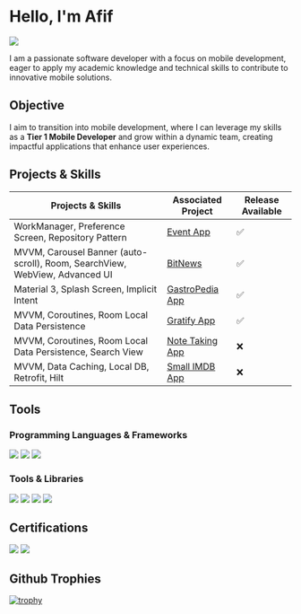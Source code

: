 # Hello, I'm Afif
<a href="https://www.linkedin.com/in/muhamad-afif-fadillah-9bab0221a/"><img src="https://img.shields.io/badge/-LinkedIn-0072b1?&style=for-the-badge&logo=linkedin&logoColor=white" /></a>

I am a passionate software developer with a focus on mobile development, eager to apply my academic knowledge and technical skills to contribute to innovative mobile solutions.

## Objective

I aim to transition into mobile development, where I can leverage my skills as a **Tier 1 Mobile Developer** and grow within a dynamic team, creating impactful applications that enhance user experiences.

## Projects & Skills

| Projects & Skills                                         | Associated Project                                          | Release Available |
|-----------------------------------------------------------|-------------------------------------------------------------|-------------------|
| WorkManager, Preference Screen, Repository Pattern         | <a href="https://github.com/Avwaveaf/DicodingEvent">Event App</a>       |✅                |
| MVVM, Carousel Banner (auto-scroll), Room, SearchView, WebView, Advanced UI | <a href="https://github.com/Avwaveaf/BitNews">BitNews</a>       | ✅                |
| Material 3, Splash Screen, Implicit Intent                | <a href="https://github.com/Avwaveaf/GastroPedia">GastroPedia App</a>   | ✅                |
| MVVM, Coroutines, Room Local Data Persistence             | <a href="https://github.com/Avwaveaf/Gratify-App">Gratify App</a>      |✅                |
| MVVM, Coroutines, Room Local Data Persistence, Search View | <a href="https://github.com/Avwaveaf/notes-app-native-android">Note Taking App</a>  | ❌                 |
| MVVM, Data Caching, Local DB, Retrofit, Hilt              | <a href="https://github.com/Avwaveaf/SmallIMDBApp">Small IMDB App</a>   |  ❌                |



## Tools

### Programming Languages & Frameworks
<div>
    <img src="https://img.shields.io/badge/-Kotlin-7F52B1?&style=for-the-badge&logo=kotlin&logoColor=white" />
    <img src="https://img.shields.io/badge/-Java-007396?&style=for-the-badge&logo=java&logoColor=white" />
    <img src="https://img.shields.io/badge/-Android-3DDC84?&style=for-the-badge&logo=android&logoColor=white" />
</div>

### Tools & Libraries
<div>
    <img src="https://img.shields.io/badge/-Retrofit-4B8BBE?&style=for-the-badge&logo=retrofit&logoColor=white" />
    <img src="https://img.shields.io/badge/-Room-006BB6?&style=for-the-badge&logo=android&logoColor=white" />
    <img src="https://img.shields.io/badge/-Hilt-1E6F85?&style=for-the-badge&logo=android&logoColor=white" />
    <img src="https://img.shields.io/badge/-Coroutines-3DDC84?&style=for-the-badge&logo=kotlin&logoColor=white" />
</div>

## Certifications
<div>
    <img src="https://img.shields.io/badge/-Bangkit_Scholarship-FF0000?&style=for-the-badge&logo=Google&logoColor=white" />
    <img src="https://img.shields.io/badge/-Dicoding-2c3d4f?&style=for-the-badge&logo=Google&logoColor=white" />
</div>

## Github Trophies
  
[![trophy](https://github-profile-trophy.vercel.app/?username=Avwaveaf)](https://github.com/Avwaveaf/github-profile-trophy)

<!---
Avwaveaf/Avwaveaf is a ✨ special ✨ repository because its `README.md` (this file) appears on your GitHub profile.
You can click the Preview link to take a look at your changes.
--->
